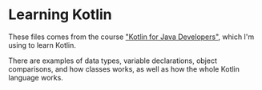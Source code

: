# Learning Kotlin

These files comes from the course ["Kotlin for Java Developers"](https://www.udemy.com/course/kotlin-for-java-developers/), which I'm using to learn Kotlin.

There are examples of data types, variable declarations, object comparisons, and how classes works, as well as how the whole Kotlin language works.
